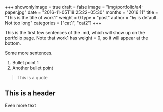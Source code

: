 +++
showonlyimage = true
draft = false
image = "img/portfolio/a4-paper.jpg"
date = "2016-11-05T18:25:22+05:30"
months = "2016 11"
title = "This is the title of work1"
weight = 0
type = "post"
author = "`by` is default. Not too long"
categories = ["cat1", "cat2"]
+++

This is the first few sentences of the .md, which will show up on the portfolio page. Note that work1 has weight = 0, so it will appear at the bottom.
<!--more-->

Some more sentences.

1. Bullet point 1
2. Another bullet point

> This is a quote

## This is a header

Even more text 
